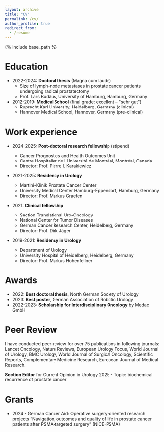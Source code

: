 ```yaml
---
layout: archive
title: "CV"
permalink: /cv/
author_profile: true
redirect_from:
  - /resume
---
```


{% include base_path %}

Education
======
* 2022-2024: **Doctoral thesis** (Magna cum laude)
    * Size of lymph-node metastases in prostate cancer patients undergoing radical prostatectomy
    * Prof. Lars Budäus, University of Hamburg, Hamburg, Germany
* 2012-2019: **Medical School** (final grade: excellent – "sehr gut")
    * Ruprecht Karl University, Heidelberg, Germany (clinical)
    * Hannover Medical School, Hannover, Germany (pre-clinical)


Work experience
======
* 2024-2025: **Post-doctoral research fellowship** (stipend)
  * Cancer Prognostics and Health Outcomes Unit
  * Centre Hospitalier de l'Université de Montréal, Montréal, Canada
  * Director: Prof. Pierre I. Karakiewicz

* 2021-2025: **Residency in Urology** 
  * Martini-Klinik Prostate Cancer Center 
  * University Medical Center Hamburg-Eppendorf, Hamburg, Germany
  * Director: Prof. Markus Graefen

* 2021:	**Clinical fellowship**  
  * Section Translational Uro-Oncology
  * National Center for Tumor Diseases
  * German Cancer Research Center, Heidelberg, Germany
  * Director: Prof. Dirk Jäger

* 2019-2021: **Residency in Urology** 
  * Department of Urology
  * University Hospital of Heidelberg, Heidelberg, Germany
  * Director: Prof. Markus Hohenfellner

  
Awards
======
* 2022: **Best doctoral thesis**, North German Society of Urology
* 2023:	**Best poster**, German Association of Robotic Urology
* 2022-2023: **Scholarship for Interdisciplinary Oncology** by Medac GmbH


Peer Review
======
I have conducted peer-review for over 75 publications in following journals: Lancet Oncology, Nature Reviews, European Urology Focus, World Journal of Urology, BMC Urology, World Journal of Surgical Oncology, Scientific Reports, Complementary Medicine Research, European Journal of Medical Research.

**Section Editor** for Current Opinion in Urology 2025 - Topic: biochemical recurrence of prostate cancer

Grants
======
* 2024 - German Cancer Aid:  Operative surgery-oriented research projects “Navigation, outcomes and quality of life in prostate cancer patients after PSMA-targeted surgery” (NICE-PSMA)
